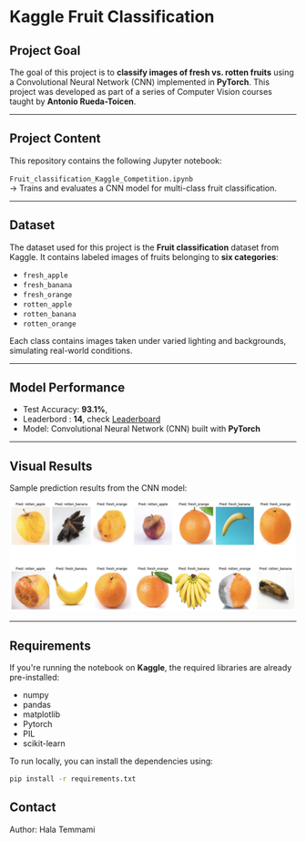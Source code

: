 #  Kaggle Fruit Classification

##  Project Goal

The goal of this project is to **classify images of fresh vs. rotten fruits** using a Convolutional Neural Network (CNN) implemented in **PyTorch**.
This project was developed as part of a series of Computer Vision courses taught by **Antonio Rueda-Toicen**.

---

##  Project Content

This repository contains the following Jupyter notebook:

`Fruit_classification_Kaggle_Competition.ipynb`  
 → Trains and evaluates a CNN model for multi-class fruit classification.


---

##  Dataset

The dataset used for this project is the **Fruit classification** dataset from Kaggle.
It contains labeled images of fruits belonging to **six categories**:

- `fresh_apple`
- `fresh_banana`
- `fresh_orange`
- `rotten_apple`
- `rotten_banana`
- `rotten_orange`

Each class contains images taken under varied lighting and backgrounds, simulating real-world conditions.

---

## Model Performance

- Test Accuracy: **93.1%**,
- Leaderbord : **14**,   check [Leaderboard ](https://www.kaggle.com/competitions/fruit-classification/leaderboard)
- Model: Convolutional Neural Network (CNN) built with **PyTorch**


---

## Visual Results

Sample prediction results from the CNN model:

![Sample Predictions](images/Fruit_Classification_Predictions.png)

---


##  Requirements

If you're running the notebook on **Kaggle**, the required libraries are already pre-installed:

- numpy  
- pandas  
- matplotlib  
- Pytorch
- PIL
- scikit-learn  

To run locally, you can install the dependencies using:

```bash
pip install -r requirements.txt
```

## Contact

Author: Hala Temmami
